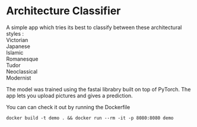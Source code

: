 # Architecture Classifier

A simple app which tries its best to classify between these architectural styles : \
Victorian \
Japanese \
Islamic \
Romanesque \
Tudor \
Neoclassical \
Modernist 

The model was trained using the fastai librabry built on top of PyTorch. The app lets you upload pictures and gives a prediction.

You can can check it out by running the Dockerfile

`docker build -t demo . && docker run --rm -it -p 8080:8080 demo`

